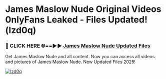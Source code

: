 # James Maslow Nude Original Videos 0nlyFans Leaked - Files Updated! (lzd0q)

<h3>🔴 CLICK HERE 🌐==►► <a href="https://tinyurl.com/yc6ubb5a" rel="nofollow">James Maslow Nude Updated Files</a></h3>

Get James Maslow Nude and all content. Now you can access all videos and pictures of James Maslow Nude. New Updated Files 2025!

[![lzd0q](https://i.imgur.com/7eu0CRL.gif)](https://tinyurl.com/yc6ubb5a)
